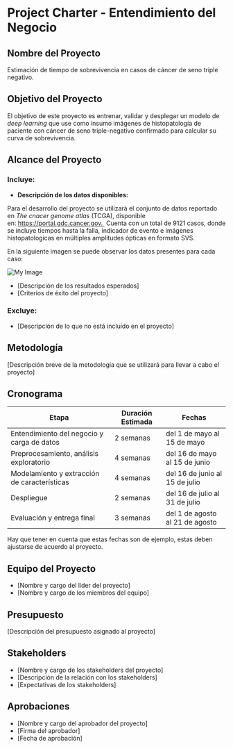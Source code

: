 # Project Charter - Entendimiento del Negocio

## Nombre del Proyecto

Estimación de tiempo de sobrevivencia en casos de cáncer de seno triple negativo.

## Objetivo del Proyecto

El objetivo de este proyecto es entrenar, validar y desplegar un modelo de *deep learning* que use como insumo imágenes de histopatología de paciente con cáncer de seno triple-negativo confirmado para calcular su curva de sobrevivencia.

## Alcance del Proyecto

### Incluye:

- **Descripción de los datos disponibles:**

Para el desarrollo del proyecto se utilizará el conjunto de datos reportado en *The cnacer genome atlas* (TCGA), disponible en: https://portal.gdc.cancer.gov.  Cuenta con un total de 9121 casos, donde se incluye tiempos hasta la falla, indicador de evento e imágenes histopatologicas en múltiples  amplitudes ópticas en formato SVS.

En la siguiente imagen se puede observar los datos presentes para cada caso:

![My Image](images/my-image.jpg)

- [Descripción de los resultados esperados]
- [Criterios de éxito del proyecto]

### Excluye:

- [Descripción de lo que no está incluido en el proyecto]

## Metodología

[Descripción breve de la metodología que se utilizará para llevar a cabo el proyecto]

## Cronograma

| Etapa | Duración Estimada | Fechas |
|------|---------|-------|
| Entendimiento del negocio y carga de datos | 2 semanas | del 1 de mayo al 15 de mayo |
| Preprocesamiento, análisis exploratorio | 4 semanas | del 16 de mayo al 15 de junio |
| Modelamiento y extracción de características | 4 semanas | del 16 de junio al 15 de julio |
| Despliegue | 2 semanas | del 16 de julio al 31 de julio |
| Evaluación y entrega final | 3 semanas | del 1 de agosto al 21 de agosto |

Hay que tener en cuenta que estas fechas son de ejemplo, estas deben ajustarse de acuerdo al proyecto.

## Equipo del Proyecto

- [Nombre y cargo del líder del proyecto]
- [Nombre y cargo de los miembros del equipo]

## Presupuesto

[Descripción del presupuesto asignado al proyecto]

## Stakeholders

- [Nombre y cargo de los stakeholders del proyecto]
- [Descripción de la relación con los stakeholders]
- [Expectativas de los stakeholders]

## Aprobaciones

- [Nombre y cargo del aprobador del proyecto]
- [Firma del aprobador]
- [Fecha de aprobación]
